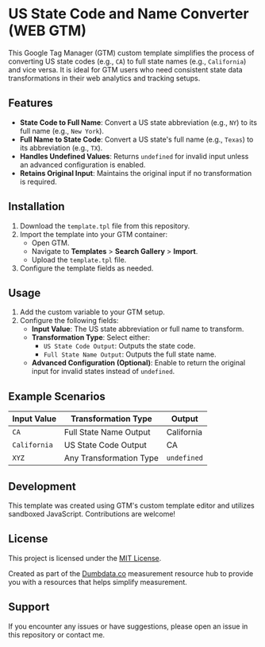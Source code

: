 # US State Code and Name Converter (WEB GTM)

This Google Tag Manager (GTM) custom template simplifies the process of converting US state codes (e.g., `CA`) to full state names (e.g., `California`) and vice versa. It is ideal for GTM users who need consistent state data transformations in their web analytics and tracking setups.

## Features

- **State Code to Full Name**: Convert a US state abbreviation (e.g., `NY`) to its full name (e.g., `New York`).
- **Full Name to State Code**: Convert a US state's full name (e.g., `Texas`) to its abbreviation (e.g., `TX`).
- **Handles Undefined Values**: Returns `undefined` for invalid input unless an advanced configuration is enabled.
- **Retains Original Input**: Maintains the original input if no transformation is required.

## Installation

1. Download the `template.tpl` file from this repository.
2. Import the template into your GTM container:
   - Open GTM.
   - Navigate to **Templates** > **Search Gallery** > **Import**.
   - Upload the `template.tpl` file.
3. Configure the template fields as needed.

## Usage

1. Add the custom variable to your GTM setup.
2. Configure the following fields:
   - **Input Value**: The US state abbreviation or full name to transform.
   - **Transformation Type**: Select either:
     - `US State Code Output`: Outputs the state code.
     - `Full State Name Output`: Outputs the full state name.
   - **Advanced Configuration (Optional)**: Enable to return the original input for invalid states instead of `undefined`.

## Example Scenarios

| Input Value  | Transformation Type       | Output       |
|--------------|---------------------------|--------------|
| `CA`         | Full State Name Output    | California   |
| `California` | US State Code Output      | CA           |
| `XYZ`        | Any Transformation Type   | `undefined`  |

## Development

This template was created using GTM's custom template editor and utilizes sandboxed JavaScript. Contributions are welcome!

## License

This project is licensed under the [MIT License](LICENSE).

Created as part of the [Dumbdata.co](https://dumbdata.co) measurement resource hub to provide you with a resources that helps simplify measurement.

## Support

If you encounter any issues or have suggestions, please open an issue in this repository or contact me.

